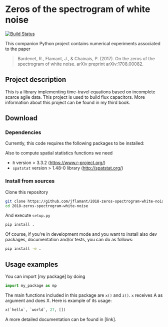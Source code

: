 # Zeros of the spectrogram of white noise
[![Build Status](https://travis-ci.org/CRIStAL-Sigma/mock_tex_paper.svg?branch=master)](https://travis-ci.org/CRIStAL-Sigma/mock_tex_paper)


This companion Python project contains numerical experiments associated to the paper

>Bardenet, R., Flamant, J., & Chainais, P. (2017). On the zeros of the  spectrogram of white noise. arXiv preprint arXiv:1708.00082.

## Project description

This is a library implementing time-travel equations based on incomplete scarce agile data. This project is used to build flux capacitors.  More information about this project can be found in my third book.

## Download

### Dependencies

Currently, this code requires the following packages to be installed:

Also to compute spatial statistics functions we need
- `R` version > 3.3.2 (https://www.r-project.org/)
- `spatstat` version > 1.48-0 library (http://spatstat.org/)

### Install from sources

Clone this repository

```bash
git clone https://github.com/jflamant/2018-zeros-spectrogram-white-noise.git
cd 2018-zeros-spectrogram-white-noise
```

And execute `setup.py`

```bash
pip install .
```

Of course, if you're in development mode and you want to install also dev packages, documentation and/or tests, you can do as follows:

```bash
pip install -e .
```

## Usage examples

You can import [my package] by doing

```python
import my_package as mp
```

The main functions included in this package are `x()` and `z()`. `x` receives A as argument and does X. Here is example of its usage:

```python
x(`hello`, `world`, 27, [])
```

A more detailed documentation can be found in [link].
